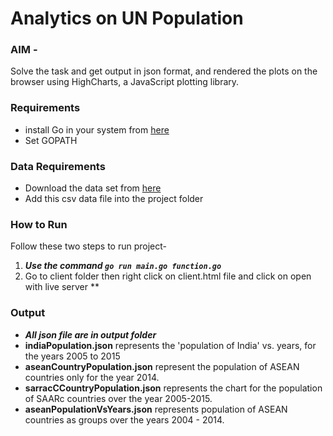 # Analytics on UN Population

### **AIM** -

Solve the task and get output in json format, and rendered the plots on the browser using HighCharts, a JavaScript plotting library.

### **Requirements**

- install Go in your system from [here](https://golang.org/dl/)
- Set GOPATH

### **Data Requirements**

- Download the data set from [here](https://datahub.io/core/population-growth-estimates-and-projections/r/population-estimates.csv)
- Add this csv data file into the project folder

### **How to Run**

Follow these two steps to run project-

1. _**Use the command `go run main.go function.go`**_
2. Go to client folder then right click on client.html file and click on open with live server
   \*\*

### **Output**

- **_All json file are in output folder_**
- **indiaPopulation.json** represents the 'population of India' vs. years, for the years 2005 to 2015
- **aseanCountryPopulation.json** represent the population of ASEAN countries only for the year 2014.
- **sarracCCountryPopulation.json** represents the chart for the population of SAARc countries over the year 2005-2015.
- **aseanPopulationVsYears.json** represents population of ASEAN countries as groups over the years 2004 - 2014.

